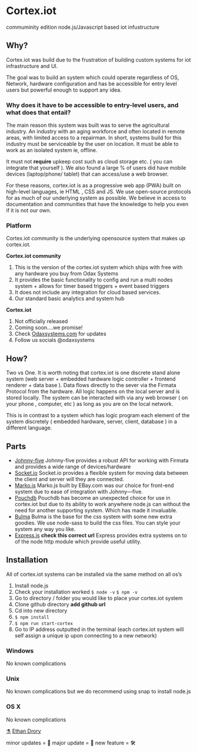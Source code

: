 # Cortex.iot 
commuminity edition node.js/Javascript based iot infustructure

## Why?
Cortex.iot was build due to the frustration of building custom systems for iot infrastructure and UI.  

The goal was to build an system which could operate regardless of OS, Network, hardware configuration and has be accessible for entry level users but powerful enough to support any idea.

### Why does it have to be accessible to entry-level users, and what does that entail?
The main reason this system was built was to serve the agricultural industry.
An industry with an aging workforce and often located in remote areas, with limited access to a repairman. In short, systems build for this industry must be serviceable by the user on location. It must be able to work as an isolated system ie, offline.

It must not **require**  upkeep cost such as cloud storage etc. ( you can integrate that yourself ).  We also found a large % of users did have mobile devices (laptop/phone/ tablet) that can access/use a web browser.

For these reasons, cortex.iot is as a progressive web app (PWA) built on high-level languages, ie HTML , CSS and JS.  We use open-source protocols for as much of our underlying system as possible. We believe in access to documentation and communities that have the knowledge to help you even if it is not our own.

### Platform

Cortex.iot community is the underlying opensource system that makes up cortex.iot.


**Cortex.iot community**

1. This is the version of the cortex.iot system which ships with free with any hardware you buy from Odax Systems
2. It provides the basic functionality to config and run a multi nodes system + allows for timer based triggers + event based triggers
3. It does not include any integration for cloud based services.
4. Our standard basic analytics and system hub


**Cortex.iot**

1. Not officially released
2. Coming soon....we promise!
3. Check [Odaxsystems.com](odaxsystems.com) for updates
4. Follow us socials @odaxsystems


## How?
Two vs One.  It is worth noting that cortex.iot is one discrete stand alone system (web server + embedded hardware logic controller + frontend renderer + data base ).  Data flows directly to the sever via the Firmata Protocol from the hardware. All logic happens on the local server and is stored locally. The system can be interacted with via any web browser ( on your phone , computer, etc ) as long as you are on the local network.

This is in contrast to a system which has logic program each element of the system discretely ( embedded hardware, server, client, database ) in a different language.


## Parts
* [Johnny-five](johnny-five.io)
Johnny-five provides a robust API for working with Firmata and provides a wide range of devices/hardware
* [Socket.io](www.Socket.io)
Socket.io provides a flexible system for moving data between the client and server will they are connected.
* [Marko.js](www.markojs.com)
Marko.js built by EBay.com was our choice for front-end system due to ease of integration with Johnny—five.
* [Pouchdb](www.pouchdb.com)
Pouchdb has become an unexpected choice for use in cortex.iot but due to its ability to work anywhere node.js can without the need for another supporting system. Which has made it invaluable.
* [Bulma](bulma.io)
Bulma is the base for the css system with some new extra goodies. We use node-sass to build the css files. You can style your system any way you like.
* [Express.js](express.com) **check this correct url**
Express provides extra systems on to of the node http module which provide useful utility.

## Installation
All of cortex.iot systems can be installed via the same method on all os’s

1.  Install node.js
2. Check your installation worked
`$ node -v`
`$ npm -v`
3. Go to directory / folder you would like to place your cortex.iot system
4. Clone github directory **add github url**
5. Cd into new directory
6. `$ npm install`
7. `$ npm run start-cortex`
8. Go to IP address outputted in the terminal
(each cortex.iot system will self assign a unique ip upon connecting to a new network)

### Windows
No known complications

### Unix
No known complications but we do recommend using snap to install node.js

### OS X
No known complications



[⚗️](odax-ethan) [Ethan Drory](www.drorydesign.com) 

minor updates = 🔨
major update = 🔧
new feature = 🛠
